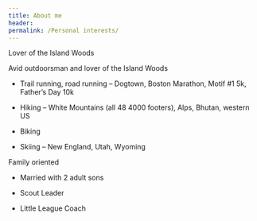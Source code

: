 ```yaml
---
title: About me
header:
permalink: /Personal interests/
---
```


Lover of the Island Woods

Avid outdoorsman and lover of the Island Woods

*	Trail running, road running – Dogtown, Boston Marathon, Motif #1 5k, Father’s Day 10k
  
*	Hiking – White Mountains (all 48 4000 footers), Alps, Bhutan, western US
    
*	Biking
    
*	Skiing – New England, Utah, Wyoming
    
Family oriented

*	Married with 2 adult sons

*	Scout Leader
    
*	Little League Coach
